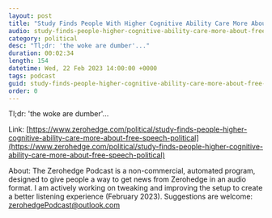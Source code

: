 ```yaml
---
layout: post
title: "Study Finds People With Higher Cognitive Ability Care More About Free Speech Than Political Correctness"
audio: study-finds-people-higher-cognitive-ability-care-more-about-free-speech-political-0
category: political
desc: "Tl;dr: 'the woke are dumber'..."
duration: 00:02:34
length: 154
datetime: Wed, 22 Feb 2023 14:00:00 +0000
tags: podcast
guid: study-finds-people-higher-cognitive-ability-care-more-about-free-speech-political-0
order: 0
---
```

Tl;dr: 'the woke are dumber'...

Link: [https://www.zerohedge.com/political/study-finds-people-higher-cognitive-ability-care-more-about-free-speech-political](https://www.zerohedge.com/political/study-finds-people-higher-cognitive-ability-care-more-about-free-speech-political)

About: The Zerohedge Podcast is a non-commercial, automated program, designed to give people a way to get news from Zerohedge in an audio format.  I am actively working on tweaking and improving the setup to create a better listening experience (February 2023).  Suggestions are welcome: [zerohedgePodcast@outlook.com](mailto:zerohedgePodcast@outlook.com)